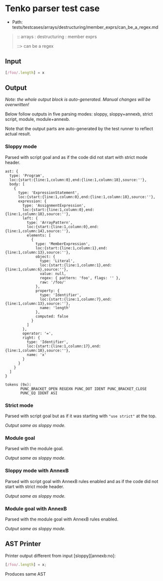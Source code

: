 # Tenko parser test case

- Path: tests/testcases/arrays/destructuring/member_exprs/can_be_a_regex.md

> :: arrays : destructuring : member exprs
>
> ::> can be a regex

## Input

`````js
[/foo/.length] = x
`````

## Output

_Note: the whole output block is auto-generated. Manual changes will be overwritten!_

Below follow outputs in five parsing modes: sloppy, sloppy+annexb, strict script, module, module+annexb.

Note that the output parts are auto-generated by the test runner to reflect actual result.

### Sloppy mode

Parsed with script goal and as if the code did not start with strict mode header.

`````
ast: {
  type: 'Program',
  loc:{start:{line:1,column:0},end:{line:1,column:18},source:''},
  body: [
    {
      type: 'ExpressionStatement',
      loc:{start:{line:1,column:0},end:{line:1,column:18},source:''},
      expression: {
        type: 'AssignmentExpression',
        loc:{start:{line:1,column:0},end:{line:1,column:18},source:''},
        left: {
          type: 'ArrayPattern',
          loc:{start:{line:1,column:0},end:{line:1,column:14},source:''},
          elements: [
            {
              type: 'MemberExpression',
              loc:{start:{line:1,column:1},end:{line:1,column:13},source:''},
              object: {
                type: 'Literal',
                loc:{start:{line:1,column:1},end:{line:1,column:6},source:''},
                value: null,
                regex: { pattern: 'foo', flags: '' },
                raw: '/foo/'
              },
              property: {
                type: 'Identifier',
                loc:{start:{line:1,column:7},end:{line:1,column:13},source:''},
                name: 'length'
              },
              computed: false
            }
          ]
        },
        operator: '=',
        right: {
          type: 'Identifier',
          loc:{start:{line:1,column:17},end:{line:1,column:18},source:''},
          name: 'x'
        }
      }
    }
  ]
}

tokens (9x):
       PUNC_BRACKET_OPEN REGEXN PUNC_DOT IDENT PUNC_BRACKET_CLOSE
       PUNC_EQ IDENT ASI
`````

### Strict mode

Parsed with script goal but as if it was starting with `"use strict"` at the top.

_Output same as sloppy mode._

### Module goal

Parsed with the module goal.

_Output same as sloppy mode._

### Sloppy mode with AnnexB

Parsed with script goal with AnnexB rules enabled and as if the code did not start with strict mode header.

_Output same as sloppy mode._

### Module goal with AnnexB

Parsed with the module goal with AnnexB rules enabled.

_Output same as sloppy mode._

## AST Printer

Printer output different from input [sloppy][annexb:no]:

````js
[/foo/.length] = x;
````

Produces same AST
